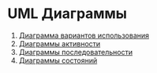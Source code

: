 # UML Диаграммы
1. [Диаграмма вариантов использования](https://github.com/Virtouoz/Auxilium-Medicus/edit/master/Documents/Diagrams/UseCase.md)
2. [Диаграммы активности](https://github.com/Virtouoz/Auxilium-Medicus/blob/master/Documents/Diagrams/Activity.md)
3. [Диаграммы последовательности](https://github.com/Virtouoz/Auxilium-Medicus/blob/master/Documents/Diagrams/Sequence.md)
4. [Диаграммы состояний](https://github.com/Virtouoz/Auxilium-Medicus/edit/master/Documents/Diagrams/State.md)
